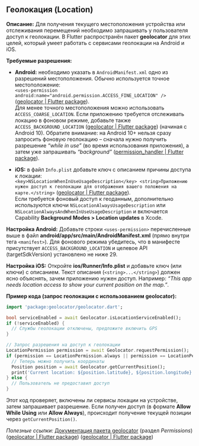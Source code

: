 ## Геолокация (Location)

**Описание:** Для получения текущего местоположения устройства или отслеживания перемещений необходимо запрашивать у пользователя доступ к геолокации. В Flutter распространён пакет **geolocator** для этих целей, который умеет работать с сервисами геолокации на Android и iOS.

**Требуемые разрешения:**

- **Android:** необходимо указать в `AndroidManifest.xml` одно из разрешений местоположения. Обычно используется точное местоположение:  
    `<uses-permission android:name="android.permission.ACCESS_FINE_LOCATION" />` ([geolocator | Flutter package](https://pub.dev/packages/geolocator#:~:text=On%20Android%20you%27ll%20need%20to,used%20by%20the%20geolocator%20plugin)).  
    Для менее точного местоположения можно использовать `ACCESS_COARSE_LOCATION`. Если приложению требуется отслеживать локацию в фоновом режиме, добавьте также `ACCESS_BACKGROUND_LOCATION` ([geolocator | Flutter package](https://pub.dev/packages/geolocator#:~:text=Starting%20from%20Android%2010%20you,is%20running%20in%20the%20background)) (начиная с Android 10). Обратите внимание: на Android 10+ нельзя сразу запросить фоновую геолокацию – сначала нужно получить разрешение _“while in use”_ (во время использования приложения), а затем уже запрашивать _“background”_ ([permission_handler | Flutter package](https://pub.dev/packages/permission_handler#:~:text=Starting%20with%20Android%2010%2C%20apps,present%20the%20user%20with%20the)).
    
- **iOS:** в файл `Info.plist` добавьте ключ с описанием причины доступа к локации:  
    `<key>NSLocationWhenInUseUsageDescription</key> <string>Приложению нужен доступ к геолокации для отображения вашего положения на карте.</string>` ([geolocator | Flutter package](https://pub.dev/packages/geolocator#:~:text=,string)).  
    Если требуется фоновый доступ к геоданным, дополнительно используются ключи `NSLocationAlwaysUsageDescription` или `NSLocationAlwaysAndWhenInUseUsageDescription` и включается Capability **Background Modes > Location updates** в Xcode.
    

**Настройка Android:** Добавьте строки `<uses-permission>` перечисленные выше в файл **android/app/src/main/AndroidManifest.xml** (прямо внутри тега `<manifest>`). Для фонового режима убедитесь, что в манифесте присутствует `ACCESS_BACKGROUND_LOCATION` и целевое API (targetSdkVersion) установлено не ниже 29.

**Настройка iOS:** Откройте **ios/Runner/Info.plist** и добавьте ключ (или ключи) с описанием. Текст описания (`<string>...</string>`) должен ясно объяснять, зачем приложению нужен доступ. Например: _“This app needs location access to show your current position on the map.”_.

**Пример кода (запрос геолокации с использованием geolocator):**

```dart
import 'package:geolocator/geolocator.dart';

bool serviceEnabled = await Geolocator.isLocationServiceEnabled();
if (!serviceEnabled) {
  // Службы геолокации отключены, предложите включить GPS
}

// Запрос разрешения на доступ к геолокации
LocationPermission permission = await Geolocator.requestPermission();
if (permission == LocationPermission.always || permission == LocationPermission.whileInUse) {
  // Теперь можно получить координаты
  Position position = await Geolocator.getCurrentPosition();
  print('Current location: ${position.latitude}, ${position.longitude}');
} else {
  // Пользователь не предоставил доступ
}
```

Этот код проверяет, включены ли сервисы локации на устройстве, затем запрашивает разрешение. Если получен доступ (в формате **Allow While Using** или **Allow Always**), происходит получение текущей позиции через `getCurrentPosition()`.

_Полезные ссылки:_ [Документация пакета geolocator](https://pub.dev/packages/geolocator) (раздел _Permissions_) ([geolocator | Flutter package](https://pub.dev/packages/geolocator#:~:text=On%20Android%20you%27ll%20need%20to,used%20by%20the%20geolocator%20plugin)) ([geolocator | Flutter package](https://pub.dev/packages/geolocator#:~:text=,string))
